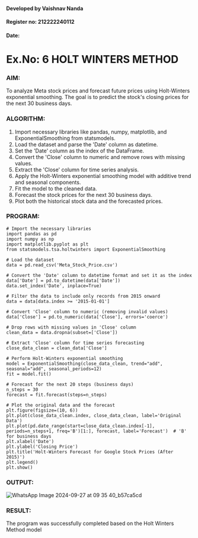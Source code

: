 #### Developed by Vaishnav Nanda
#### Register no: 212222240112
#### Date: 
# Ex.No: 6               HOLT WINTERS METHOD
### AIM:

To analyze Meta stock prices and forecast future prices using Holt-Winters exponential smoothing. The goal is to predict the stock's closing prices for the next 30 business days.
### ALGORITHM:
1. Import necessary libraries like pandas, numpy, matplotlib, and ExponentialSmoothing from statsmodels.
2. Load the dataset and parse the 'Date' column as datetime.
3. Set the 'Date' column as the index of the DataFrame.
4. Convert the 'Close' column to numeric and remove rows with missing values.
5. Extract the 'Close' column for time series analysis.
6. Apply the Holt-Winters exponential smoothing model with additive trend and seasonal components.
7. Fit the model to the cleaned data.
8. Forecast the stock prices for the next 30 business days.
9. Plot both the historical stock data and the forecasted prices.
### PROGRAM:
```
# Import the necessary libraries
import pandas as pd
import numpy as np
import matplotlib.pyplot as plt
from statsmodels.tsa.holtwinters import ExponentialSmoothing

# Load the dataset
data = pd.read_csv('Meta_Stock_Price.csv')

# Convert the 'Date' column to datetime format and set it as the index
data['Date'] = pd.to_datetime(data['Date'])
data.set_index('Date', inplace=True)

# Filter the data to include only records from 2015 onward
data = data[data.index >= '2015-01-01']

# Convert 'Close' column to numeric (removing invalid values)
data['Close'] = pd.to_numeric(data['Close'], errors='coerce')

# Drop rows with missing values in 'Close' column
clean_data = data.dropna(subset=['Close'])

# Extract 'Close' column for time series forecasting
close_data_clean = clean_data['Close']

# Perform Holt-Winters exponential smoothing
model = ExponentialSmoothing(close_data_clean, trend="add", seasonal="add", seasonal_periods=12)
fit = model.fit()

# Forecast for the next 20 steps (business days)
n_steps = 30
forecast = fit.forecast(steps=n_steps)

# Plot the original data and the forecast
plt.figure(figsize=(10, 6))
plt.plot(close_data_clean.index, close_data_clean, label='Original Data')
plt.plot(pd.date_range(start=close_data_clean.index[-1], periods=n_steps+1, freq='B')[1:], forecast, label='Forecast')  # 'B' for business days
plt.xlabel('Date')
plt.ylabel('Closing Price')
plt.title('Holt-Winters Forecast for Google Stock Prices (After 2015)')
plt.legend()
plt.show()
```

### OUTPUT:
![WhatsApp Image 2024-09-27 at 09 35 40_b57ca5cd](https://github.com/user-attachments/assets/ad0741cb-7515-4e43-994b-a4b42446084b)

### RESULT:
The program was successfully completed based on the Holt Winters Method model
